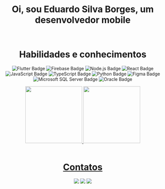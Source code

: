 ### <h1 align="center"> Oi, sou Eduardo Silva Borges, um desenvolvedor mobile </h1>
<br>

### <h1 align="center"> Habilidades e conhecimentos</h1>

<div align="center">

  ![Flutter Badge](https://img.shields.io/badge/Flutter-02569B?logo=flutter&logoColor=fff&style=flat) ![Firebase Badge](https://img.shields.io/badge/Firebase-FFCA28?logo=firebase&logoColor=000&style=flat) ![Node.js Badge](https://img.shields.io/badge/Node.js-393?logo=nodedotjs&logoColor=fff&style=flat) ![React Badge](https://img.shields.io/badge/React-61DAFB?logo=react&logoColor=000&style=flat) ![JavaScript Badge](https://img.shields.io/badge/JavaScript-F7DF1E?logo=javascript&logoColor=000&style=flat) ![TypeScript Badge](https://img.shields.io/badge/TypeScript-3178C6?logo=typescript&logoColor=fff&style=flat) ![Python Badge](https://img.shields.io/badge/Python-3776AB?logo=python&logoColor=fff&style=flat) ![Figma Badge](https://img.shields.io/badge/Figma-F24E1E?logo=figma&logoColor=fff&style=flat) ![Microsoft SQL Server Badge](https://img.shields.io/badge/Microsoft%20SQL%20Server-CC2927?logo=microsoftsqlserver&logoColor=fff&style=flat) ![Oracle Badge](https://img.shields.io/badge/Oracle-F80000?logo=oracle&logoColor=fff&style=flat) 
  
</div>

<div align="center">
<a href="https://github.com/seu-usuário-aqui">
<img loading="lazy" height="180em" src="https://github-readme-stats.vercel.app/api/top-langs/?username=RealDuduSB&layout=compact&langs_count=7&theme=dracula"/>
<img loading="lazy" height="180em" src="https://github-readme-stats.vercel.app/api?username=RealDuduSB&show_icons=true&theme=dracula&include_all_commits=true&count_private=true"/>
</div>

<br>

### <h1 align="center">Contatos</h1>

<div align="center">
<a href="https://instagram.com/eduardosb.dev" target="_blank"><img loading="lazy" src="https://img.shields.io/badge/-Instagram-%23E4405F?style=for-the-badge&logo=instagram&logoColor=white" target="_blank"></a>
<a href = "mailto:edusborges99@hotmail.com"><img loading="lazy" src="https://img.shields.io/badge/Gmail-D14836?style=for-the-badge&logo=gmail&logoColor=white" target="_blank"></a>
<a href="https://www.linkedin.com/in/eduardo-silva-borges-99008b188/" target="_blank"><img loading="lazy" src="https://img.shields.io/badge/-LinkedIn-%230077B5?style=for-the-badge&logo=linkedin&logoColor=white" target="_blank"></a>   
</div>



